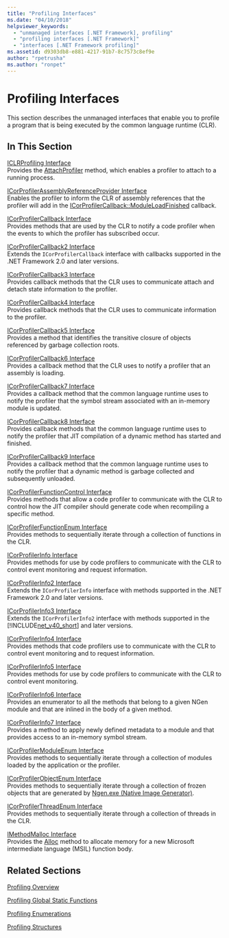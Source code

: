 ```yaml
---
title: "Profiling Interfaces"
ms.date: "04/10/2018"
helpviewer_keywords: 
  - "unmanaged interfaces [.NET Framework], profiling"
  - "profiling interfaces [.NET Framework]"
  - "interfaces [.NET Framework profiling]"
ms.assetid: d9303db8-e881-4217-91b7-8c7573c8ef9e
author: "rpetrusha"
ms.author: "ronpet"
---
```

# Profiling Interfaces
This section describes the unmanaged interfaces that enable you to profile a program that is being executed by the common language runtime (CLR).  
  
## In This Section  
 [ICLRProfiling Interface](../../../../docs/framework/unmanaged-api/profiling/iclrprofiling-interface.md)  
 Provides the [AttachProfiler](../../../../docs/framework/unmanaged-api/profiling/iclrprofiling-attachprofiler-method.md) method, which enables a profiler to attach to a running process.  
  
 [ICorProfilerAssemblyReferenceProvider Interface](../../../../docs/framework/unmanaged-api/profiling/icorprofilerassemblyreferenceprovider-interface.md)  
 Enables the profiler to inform the CLR of assembly references that the profiler will add in the [ICorProfilerCallback::ModuleLoadFinished](../../../../docs/framework/unmanaged-api/profiling/icorprofilercallback-moduleloadfinished-method.md) callback.  
  
 [ICorProfilerCallback Interface](../../../../docs/framework/unmanaged-api/profiling/icorprofilercallback-interface.md)  
 Provides methods that are used by the CLR to notify a code profiler when the events to which the profiler has subscribed occur.  
  
 [ICorProfilerCallback2 Interface](../../../../docs/framework/unmanaged-api/profiling/icorprofilercallback2-interface.md)  
 Extends the `ICorProfilerCallback` interface with callbacks supported in the .NET Framework 2.0 and later versions.  
  
 [ICorProfilerCallback3 Interface](../../../../docs/framework/unmanaged-api/profiling/icorprofilercallback3-interface.md)  
 Provides callback methods that the CLR uses to communicate attach and detach state information to the profiler.  
  
 [ICorProfilerCallback4 Interface](../../../../docs/framework/unmanaged-api/profiling/icorprofilercallback4-interface.md)  
 Provides callback methods that the CLR uses to communicate information to the profiler.  
  
 [ICorProfilerCallback5 Interface](../../../../docs/framework/unmanaged-api/profiling/icorprofilercallback5-interface.md)  
 Provides a method that identifies the transitive closure of objects referenced by garbage collection roots.  
  
 [ICorProfilerCallback6 Interface](../../../../docs/framework/unmanaged-api/profiling/icorprofilercallback6-interface.md)  
 Provides a callback method that the CLR uses to notify a profiler that an assembly is loading.  
  
 [ICorProfilerCallback7 Interface](../../../../docs/framework/unmanaged-api/profiling/icorprofilercallback7-interface.md)  
 Provides a callback method that the common language runtime uses to notify the profiler that the symbol stream associated with an in-memory module is updated.  

[ICorProfilerCallback8 Interface](../../../../docs/framework/unmanaged-api/profiling/icorprofilercallback8-interface.md)  
Provides callback methods that the common language runtime uses to notify the profiler that JIT compilation of a dynamic method has started and finished.

[ICorProfilerCallback9 Interface](../../../../docs/framework/unmanaged-api/profiling/icorprofilercallback9-interface.md)  
Provides a callback method that the common language runtime uses to notify the profiler that a dynamic method is garbage collected and subsequently unloaded.

 [ICorProfilerFunctionControl Interface](../../../../docs/framework/unmanaged-api/profiling/icorprofilerfunctioncontrol-interface.md)  
 Provides methods that allow a code profiler to communicate with the CLR to control how the JIT compiler should generate code when recompiling a specific method.  
  
 [ICorProfilerFunctionEnum Interface](../../../../docs/framework/unmanaged-api/profiling/icorprofilerfunctionenum-interface.md)  
 Provides methods to sequentially iterate through a collection of functions in the CLR.  
  
 [ICorProfilerInfo Interface](../../../../docs/framework/unmanaged-api/profiling/icorprofilerinfo-interface.md)  
 Provides methods for use by code profilers to communicate with the CLR to control event monitoring and request information.  
  
 [ICorProfilerInfo2 Interface](../../../../docs/framework/unmanaged-api/profiling/icorprofilerinfo2-interface.md)  
 Extends the `ICorProfilerInfo` interface with methods supported in the .NET Framework 2.0 and later versions.  
  
 [ICorProfilerInfo3 Interface](../../../../docs/framework/unmanaged-api/profiling/icorprofilerinfo3-interface.md)  
 Extends the `ICorProfilerInfo2` interface with methods supported in the [!INCLUDE[net_v40_short](../../../../includes/net-v40-short-md.md)] and later versions.  
  
 [ICorProfilerInfo4 Interface](../../../../docs/framework/unmanaged-api/profiling/icorprofilerinfo4-interface.md)  
 Provides methods that code profilers use to communicate with the CLR to control event monitoring and to request information.  
  
 [ICorProfilerInfo5 Interface](../../../../docs/framework/unmanaged-api/profiling/icorprofilerinfo5-interface.md)  
 Provides methods for use by code profilers to communicate with the CLR to control event monitoring.  
  
 [ICorProfilerInfo6 Interface](../../../../docs/framework/unmanaged-api/profiling/icorprofilerinfo6-interface.md)  
 Provides an enumerator to all the methods that belong to a given NGen module and that are inlined in the body of a given method.  
  
 [ICorProfilerInfo7 Interface](../../../../docs/framework/unmanaged-api/profiling/icorprofilerinfo7-interface.md)  
 Provides a method to apply newly defined metadata to a module and that provides access to an in-memory symbol stream.  
  
 [ICorProfilerModuleEnum Interface](../../../../docs/framework/unmanaged-api/profiling/icorprofilermoduleenum-interface.md)  
 Provides methods to sequentially iterate through a collection of modules loaded by the application or the profiler.  
  
 [ICorProfilerObjectEnum Interface](../../../../docs/framework/unmanaged-api/profiling/icorprofilerobjectenum-interface.md)  
 Provides methods to sequentially iterate through a collection of frozen objects that are generated by [Ngen.exe (Native Image Generator)](../../../../docs/framework/tools/ngen-exe-native-image-generator.md).  
  
 [ICorProfilerThreadEnum Interface](../../../../docs/framework/unmanaged-api/profiling/icorprofilerthreadenum-interface.md)  
 Provides methods to sequentially iterate through a collection of threads in the CLR.  
  
 [IMethodMalloc Interface](../../../../docs/framework/unmanaged-api/profiling/imethodmalloc-interface.md)  
 Provides the [Alloc](../../../../docs/framework/unmanaged-api/profiling/imethodmalloc-alloc-method.md) method to allocate memory for a new Microsoft intermediate language (MSIL) function body.  
  
## Related Sections  
 [Profiling Overview](../../../../docs/framework/unmanaged-api/profiling/profiling-overview.md)  
  
 [Profiling Global Static Functions](../../../../docs/framework/unmanaged-api/profiling/profiling-global-static-functions.md)  
  
 [Profiling Enumerations](../../../../docs/framework/unmanaged-api/profiling/profiling-enumerations.md)  
  
 [Profiling Structures](../../../../docs/framework/unmanaged-api/profiling/profiling-structures.md)
